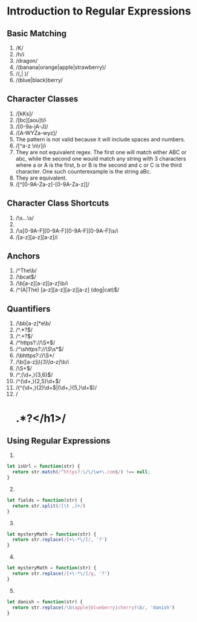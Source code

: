 # Introduction to Regular Expressions

## Basic Matching

1. /K/
2. /h/i
3. /dragon/
4. /(banana|orange|apple|strawberry)/
5. /(,| )/
6. /(blue|black)berry/

## Character Classes

1. /[kKs]/
2. /[bc][aou]t/i
3. /[0-9a-jA-J]/
4. /[A-WYZa-wyz]/
5. The pattern is not valid because it will include spaces and numbers.
6. /[^a-z \n\r]/i
7. They are not equivalent regex. The first one will match either ABC or abc, while the second one would match any string with 3 characters where a or A is the first, b or B is the second and c or C is the third character. One such counterexample is the string aBc.
8. They are equivalent.
9. /\[\^[0-9A-Za-z]-[0-9A-Za-z]\]/

## Character Class Shortcuts

1. /\s...\s/
2.
3. /\s[0-9A-F][0-9A-F][0-9A-F][0-9A-F]\s/i
4. /[a-z][a-z][a-z]/i

## Anchors

1. /^The\b/
2. /\bcat$/
3. /\b[a-z][a-z][a-z]\b/i
4. /^(A|The) [a-z][a-z][a-z][a-z] (dog|cat)$/

## Quantifiers

1. /\bb[a-z]*e\b/
2. /^.*\?$/
3. /^.+\?$/
4. /^https?:\/\/\S*$/
5. /^\s*https?:\/\/\S*\s*$/
6. /\bhttps?:\/\/\S*/
7. /\b([a-z]*i){3}[a-z]*\b/i
8. /\S+$/
9. /^,(\d+,){3,6}$/
10. /^(\d+,){2,5}\d+$/
11. /(^(\d+,){2}\d+$|(\d+,){5,}\d+$)/
12. /<h1>.*?<\/h1>/
 
## Using Regular Expressions

1.

```javascript
let isUrl = function(str) {
  return str.match(/^https?:\/\/\w+\.com$/) !== null;
}
```

2.

```javascript
let fields = function(str) {
  return str.split(/[\t ,]+/)
}
```

3.

```javascript
let mysteryMath = function(str) {
  return str.replace(/[+\-*\/]/, '?')
}
```

4.

```javascript
let mysteryMath = function(str) {
  return str.replace(/[+\-*\/]/g, '?')
}
```

5.

```javascript
let danish = function(str) {
  return str.replace(/\b(apple|blueberry|cherry)\b/, 'danish')
}
```